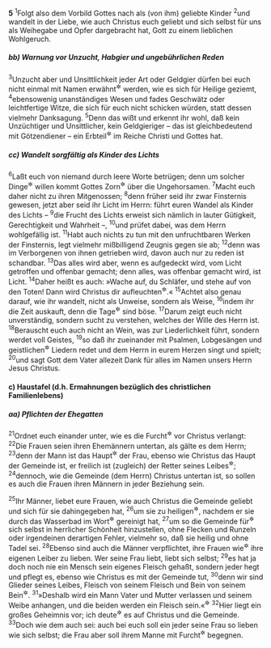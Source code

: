 __5__
<sup>1</sup>Folgt also dem Vorbild Gottes nach als (von ihm) geliebte Kinder
<sup>2</sup>und wandelt in der Liebe, wie auch Christus euch geliebt und sich selbst für uns als Weihegabe und Opfer dargebracht hat, Gott zu einem lieblichen Wohlgeruch.

##### bb) Warnung vor Unzucht, Habgier und ungebührlichen Reden

<sup>3</sup>Unzucht aber und Unsittlichkeit jeder Art oder Geldgier dürfen bei euch nicht einmal mit Namen erwähnt<sup title="oder: zum Gegenstand eurer Gespräche gemacht">&#x2732;</sup> werden, wie es sich für Heilige geziemt,
<sup>4</sup>ebensowenig unanständiges Wesen und fades Geschwätz oder leichtfertige Witze, die sich für euch nicht schicken würden, statt dessen vielmehr Danksagung.
<sup>5</sup>Denn das wißt und erkennt ihr wohl, daß kein Unzüchtiger und Unsittlicher, kein Geldgieriger – das ist gleichbedeutend mit Götzendiener – ein Erbteil<sup title="oder: Erbrecht">&#x2732;</sup> im Reiche Christi und Gottes hat.

##### cc) Wandelt sorgfältig als Kinder des Lichts

<sup>6</sup>Laßt euch von niemand durch leere Worte betrügen; denn um solcher Dinge<sup title="= Sünden">&#x2732;</sup> willen kommt Gottes Zorn<sup title="oder: Strafgericht">&#x2732;</sup> über die Ungehorsamen.
<sup>7</sup>Macht euch daher nicht zu ihren Mitgenossen;
<sup>8</sup>denn früher seid ihr zwar Finsternis gewesen, jetzt aber seid ihr Licht im Herrn: führt euren Wandel als Kinder des Lichts –
<sup>9</sup>die Frucht des Lichts erweist sich nämlich in lauter Gütigkeit, Gerechtigkeit und Wahrheit –,
<sup>10</sup>und prüfet dabei, was dem Herrn wohlgefällig ist.
<sup>11</sup>Habt auch nichts zu tun mit den unfruchtbaren Werken der Finsternis, legt vielmehr mißbilligend Zeugnis gegen sie ab;
<sup>12</sup>denn was im Verborgenen von ihnen getrieben wird, davon auch nur zu reden ist schandbar.
<sup>13</sup>Das alles wird aber, wenn es aufgedeckt wird, vom Licht getroffen und offenbar gemacht; denn alles, was offenbar gemacht wird, ist Licht.
<sup>14</sup>Daher heißt es auch: »Wache auf, du Schläfer, und stehe auf von den Toten! Dann wird Christus dir aufleuchten<sup title="= dich erleuchten">&#x2732;</sup>.«
<sup>15</sup>Achtet also genau darauf, wie ihr wandelt, nicht als Unweise, sondern als Weise,
<sup>16</sup>indem ihr die Zeit auskauft, denn die Tage<sup title="= Zeiten">&#x2732;</sup> sind böse.
<sup>17</sup>Darum zeigt euch nicht unverständig, sondern sucht zu verstehen, welches der Wille des Herrn ist.
<sup>18</sup>Berauscht euch auch nicht an Wein, was zur Liederlichkeit führt, sondern werdet voll Geistes,
<sup>19</sup>so daß ihr zueinander mit Psalmen, Lobgesängen und geistlichen<sup title="= geisterfüllten, oder: geistesstarken">&#x2732;</sup> Liedern redet und dem Herrn in eurem Herzen singt und spielt;
<sup>20</sup>und sagt Gott dem Vater allezeit Dank für alles im Namen unsers Herrn Jesus Christus.

#### c) Haustafel (d.h. Ermahnungen bezüglich des christlichen Familienlebens)

##### aa) Pflichten der Ehegatten

<sup>21</sup>Ordnet euch einander unter, wie es die Furcht<sup title="= Ehrfurcht">&#x2732;</sup> vor Christus verlangt:
<sup>22</sup>Die Frauen seien ihren Ehemännern untertan, als gälte es dem Herrn;
<sup>23</sup>denn der Mann ist das Haupt<sup title="= Oberhaupt">&#x2732;</sup> der Frau, ebenso wie Christus das Haupt der Gemeinde ist, er freilich ist (zugleich) der Retter seines Leibes<sup title="d.h. der Gemeinde">&#x2732;</sup>;
<sup>24</sup>dennoch, wie die Gemeinde (dem Herrn) Christus untertan ist, so sollen es auch die Frauen ihren Männern in jeder Beziehung sein.

<sup>25</sup>Ihr Männer, liebet eure Frauen, wie auch Christus die Gemeinde geliebt und sich für sie dahingegeben hat,
<sup>26</sup>um sie zu heiligen<sup title="= Gott zu weihen">&#x2732;</sup>, nachdem er sie durch das Wasserbad im Wort<sup title="oder: vermittels eines Wortes, d.h. einer Zusage, oder: eines Lehrworts">&#x2732;</sup> gereinigt hat,
<sup>27</sup>um so die Gemeinde für<sup title="oder: vor">&#x2732;</sup> sich selbst in herrlicher Schönheit hinzustellen, ohne Flecken und Runzeln oder irgendeinen derartigen Fehler, vielmehr so, daß sie heilig und ohne Tadel sei.
<sup>28</sup>Ebenso sind auch die Männer verpflichtet, ihre Frauen wie<sup title="oder: als">&#x2732;</sup> ihre eigenen Leiber zu lieben. Wer seine Frau liebt, liebt sich selbst;
<sup>29</sup>es hat ja doch noch nie ein Mensch sein eigenes Fleisch gehaßt, sondern jeder hegt und pflegt es, ebenso wie Christus es mit der Gemeinde tut,
<sup>30</sup>denn wir sind Glieder seines Leibes, Fleisch von seinem Fleisch und Bein von seinem Bein<sup title="1.Mose 2,23">&#x2732;</sup>.
<sup>31</sup>»Deshalb wird ein Mann Vater und Mutter verlassen und seinem Weibe anhangen, und die beiden werden ein Fleisch sein.«<sup title="1.Mose 2,24">&#x2732;</sup>
<sup>32</sup>Hier liegt ein großes Geheimnis vor; ich deute<sup title="oder: beziehe">&#x2732;</sup> es auf Christus und die Gemeinde.
<sup>33</sup>Doch wie dem auch sei: auch bei euch soll ein jeder seine Frau so lieben wie sich selbst; die Frau aber soll ihrem Manne mit Furcht<sup title="= Ehrfurcht">&#x2732;</sup> begegnen.